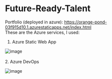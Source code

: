 # Future-Ready-Talent

Portfolio (deployed in azure): https://orange-pond-03f915d10.1.azurestaticapps.net/index.html
<br/>
These are the Azure services, I used:
<br/>
1. Azure Static Web App

![image](https://user-images.githubusercontent.com/70309244/174634392-1ea1cef5-ce59-4327-a195-ad27a8c0c8ba.png)
<br/><br/>
2. Azure DevOps

![image](https://user-images.githubusercontent.com/70309244/175241597-7ba48303-e97a-478d-9945-57f9a192b96a.png)
